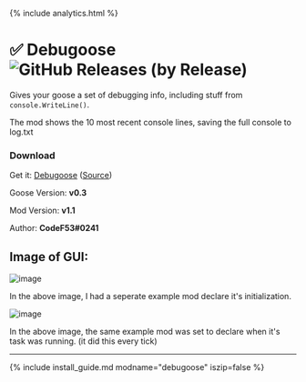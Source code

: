 {% include analytics.html %}

# ✅ Debugoose ![GitHub Releases (by Release)](https://img.shields.io/github/downloads/desktopgooseunofficial/resourcehub/Debugoose/total?logo=github)
Gives your goose a set of debugging info, including stuff from `console.WriteLine()`. 

The mod shows the 10 most recent console lines, saving the full console to log.txt

### Download

Get it: [Debugoose](https://github.com/DesktopGooseUnofficial/ResourceHub/releases/download/debugoose/debugoose.dll) ([Source](https://github.com/CodeF53/DskptGoose-Debugoose/tree/master/GooseMod_Debugoose))

Goose Version: **v0.3**

Mod Version: **v1.1**

Author: **CodeF53#0241**

## Image of GUI:

![image](https://imgur.com/MKUJ467.png)

In the above image, I had a seperate example mod declare it's initialization.

![image](https://imgur.com/765he8h.png)

In the above image, the same example mod was set to declare when it's task was running. (it did this every tick)

----

{% include install_guide.md modname="debugoose" iszip=false %}
